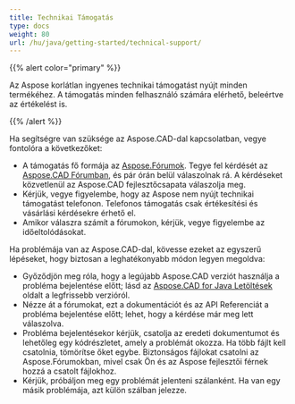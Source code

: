 ```yaml
---
title: Technikai Támogatás
type: docs
weight: 80
url: /hu/java/getting-started/technical-support/
---
```


{{% alert color="primary" %}}

Az Aspose korlátlan ingyenes technikai támogatást nyújt minden termékéhez. A támogatás minden felhasználó számára elérhető, beleértve az értékelést is.

{{% /alert %}}

Ha segítségre van szüksége az Aspose.CAD-dal kapcsolatban, vegye fontolóra a következőket:

- A támogatás fő formája az [Aspose.Fórumok](https://forum.aspose.com/). Tegye fel kérdését az [Aspose.CAD Fórumban](https://forum.aspose.com/c/cad/19), és pár órán belül válaszolnak rá. A kérdéseket közvetlenül az Aspose.CAD fejlesztőcsapata válaszolja meg.
- Kérjük, vegye figyelembe, hogy az Aspose nem nyújt technikai támogatást telefonon. Telefonos támogatás csak értékesítési és vásárlási kérdésekre érhető el.
- Amikor válaszra számít a fórumokon, kérjük, vegye figyelembe az időeltolódásokat.

Ha problémája van az Aspose.CAD-dal, kövesse ezeket az egyszerű lépéseket, hogy biztosan a leghatékonyabb módon legyen megoldva:

- Győződjön meg róla, hogy a legújabb Aspose.CAD verziót használja a probléma bejelentése előtt; lásd az [Aspose.CAD for Java Letöltések](https://releases.aspose.com/java/repo/com/aspose/aspose-cad/) oldalt a legfrissebb verzióról.
- Nézze át a fórumokat, ezt a dokumentációt és az API Referenciát a probléma bejelentése előtt; lehet, hogy a kérdése már meg lett válaszolva.
- Probléma bejelentésekor kérjük, csatolja az eredeti dokumentumot és lehetőleg egy kódrészletet, amely a problémát okozza. Ha több fájlt kell csatolnia, tömörítse őket egybe. Biztonságos fájlokat csatolni az Aspose.Fórumokban, mivel csak Ön és az Aspose fejlesztői férnek hozzá a csatolt fájlokhoz.
- Kérjük, próbáljon meg egy problémát jelenteni szálanként. Ha van egy másik problémája, azt külön szálban jelezze.
